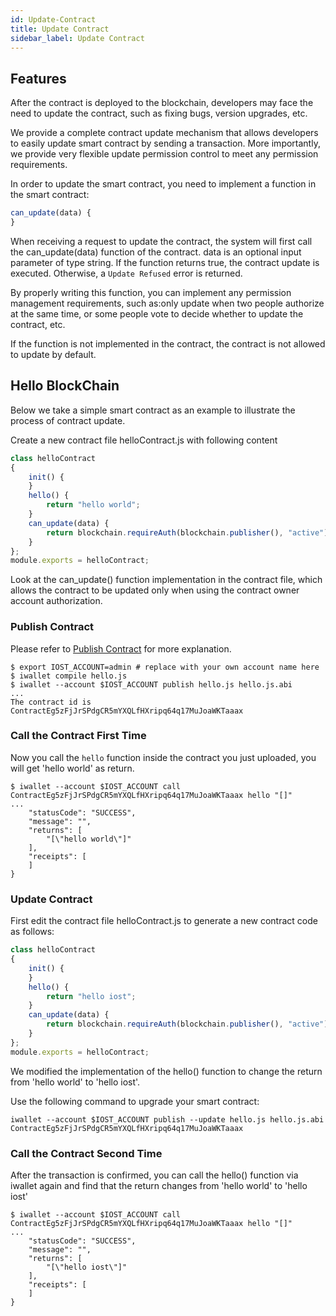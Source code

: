 ```yaml
---
id: Update-Contract
title: Update Contract
sidebar_label: Update Contract
---
```


## Features

After the contract is deployed to the blockchain, developers may face the need to update the contract, such as fixing bugs, version upgrades, etc.

We provide a complete contract update mechanism that allows developers to easily update smart contract by sending a transaction.
More importantly, we provide very flexible update permission control to meet any permission requirements.

In order to update the smart contract, you need to implement a function in the smart contract:
```js
can_update(data) {
}
```

When receiving a request to update the contract, the system will first call the can_update(data) function of the contract. data is an optional input parameter of type string. If the function returns true, the contract update is executed. Otherwise, a `Update Refused` error is returned.

By properly writing this function, you can implement any permission management requirements, such as:only update when two people authorize at the same time, or some people vote to decide whether to update the contract, etc.

If the function is not implemented in the contract, the contract is not allowed to update by default.

## Hello BlockChain

Below we take a simple smart contract as an example to illustrate the process of contract update.

Create a new contract file helloContract.js with following content
```js
class helloContract
{
    init() {
    }
    hello() {
        return "hello world";
    }
    can_update(data) {
        return blockchain.requireAuth(blockchain.publisher(), "active");
    }
};
module.exports = helloContract;
```
Look at the can_update() function implementation in the contract file, which allows the contract to be updated only when using the contract owner account authorization.

### Publish Contract

Please refer to [Publish Contract](../4-running-iost-node/iWallet#publish-contract) for more explanation.
```
$ export IOST_ACCOUNT=admin # replace with your own account name here
$ iwallet compile hello.js
$ iwallet --account $IOST_ACCOUNT publish hello.js hello.js.abi
...
The contract id is ContractEg5zFjJrSPdgCR5mYXQLfHXripq64q17MuJoaWKTaaax
```

### Call the Contract First Time
Now you call the `hello` function inside the contract you just uploaded, you will get 'hello world' as return.   
```
$ iwallet --account $IOST_ACCOUNT call ContractEg5zFjJrSPdgCR5mYXQLfHXripq64q17MuJoaWKTaaax hello "[]"
...
    "statusCode": "SUCCESS",
    "message": "",
    "returns": [
        "[\"hello world\"]"
    ],
    "receipts": [
    ]
}
```

### Update Contract
First edit the contract file helloContract.js to generate a new contract code as follows:
```js
class helloContract
{
    init() {
    }
    hello() {
        return "hello iost";
    }
    can_update(data) {
        return blockchain.requireAuth(blockchain.publisher(), "active");
    }
};
module.exports = helloContract;
```
We modified the implementation of the hello() function to change the return from 'hello world' to 'hello iost'.   

Use the following command to upgrade your smart contract:

```console
iwallet --account $IOST_ACCOUNT publish --update hello.js hello.js.abi ContractEg5zFjJrSPdgCR5mYXQLfHXripq64q17MuJoaWKTaaax
```

### Call the Contract Second Time
After the transaction is confirmed, you can call the hello() function via iwallet again and find that the return changes from 'hello world' to 'hello iost'
```
$ iwallet --account $IOST_ACCOUNT call ContractEg5zFjJrSPdgCR5mYXQLfHXripq64q17MuJoaWKTaaax hello "[]"
...
    "statusCode": "SUCCESS",
    "message": "",
    "returns": [
        "[\"hello iost\"]"
    ],
    "receipts": [
    ]
}
```







